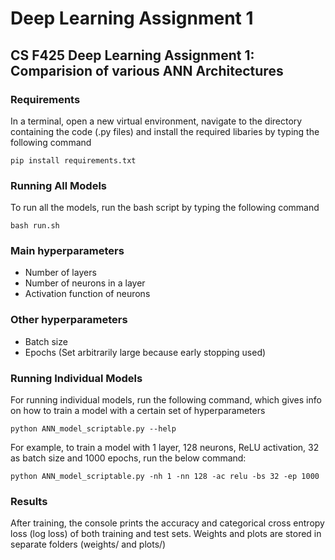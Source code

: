 # Deep Learning Assignment 1

## CS F425 Deep Learning Assignment 1: Comparision of various ANN Architectures

### Requirements
In a terminal, open a new virtual environment, navigate to the directory containing the code (.py files) and install the required libaries by typing the following command

```
pip install requirements.txt
```

### Running All Models

To run all the models, run the bash script by typing the following command
```
bash run.sh
```

### Main hyperparameters

- Number of layers
- Number of neurons in a layer
- Activation function of neurons

### Other hyperparameters
- Batch size 
- Epochs (Set arbitrarily large because early stopping used)


### Running Individual Models
For running individual models, run the following command, which gives info on how to train a model with a certain set of hyperparameters

```
python ANN_model_scriptable.py --help
```

For example, to train a model with 1 layer, 128 neurons, ReLU activation, 32 as batch size and 1000 epochs, run the below command:
```
python ANN_model_scriptable.py -nh 1 -nn 128 -ac relu -bs 32 -ep 1000
```

### Results
After training, the console prints the accuracy and categorical cross entropy loss (log loss) of both training and test sets. Weights and plots are stored in separate folders (weights/ and plots/)

